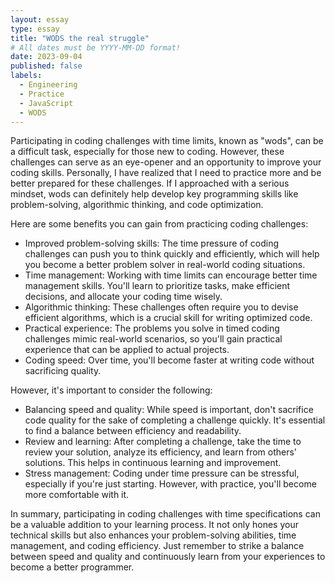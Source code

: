 ```yaml
---
layout: essay
type: essay
title: "WODS the real struggle"
# All dates must be YYYY-MM-DD format!
date: 2023-09-04
published: false
labels:
  - Engineering
  - Practice
  - JavaScript
  - WODS
---
```


Participating in coding challenges with time limits, known as "wods", can be a difficult task, especially for those new to coding. However, these challenges can serve as an eye-opener and an opportunity to improve your coding skills. Personally, I have realized that I need to practice more and be better prepared for these challenges. If I approached with a serious mindset, wods can definitely help develop key programming skills like problem-solving, algorithmic thinking, and code optimization.

Here are some benefits you can gain from practicing coding challenges:
- Improved problem-solving skills: The time pressure of coding challenges can push you to think quickly and efficiently, which will help you become a better problem solver in real-world coding situations.
- Time management: Working with time limits can encourage better time management skills. You'll learn to prioritize tasks, make efficient decisions, and allocate your coding time wisely.
- Algorithmic thinking: These challenges often require you to devise efficient algorithms, which is a crucial skill for writing optimized code.
- Practical experience: The problems you solve in timed coding challenges mimic real-world scenarios, so you'll gain practical experience that can be applied to actual projects.
- Coding speed: Over time, you'll become faster at writing code without sacrificing quality.

However, it's important to consider the following:
- Balancing speed and quality: While speed is important, don't sacrifice code quality for the sake of completing a challenge quickly. It's essential to find a balance between efficiency and readability.
- Review and learning: After completing a challenge, take the time to review your solution, analyze its efficiency, and learn from others' solutions. This helps in continuous learning and improvement.
- Stress management: Coding under time pressure can be stressful, especially if you're just starting. However, with practice, you'll become more comfortable with it.

In summary, participating in coding challenges with time specifications can be a valuable addition to your learning process. It not only hones your technical skills but also enhances your problem-solving abilities, time management, and coding efficiency. Just remember to strike a balance between speed and quality and continuously learn from your experiences to become a better programmer.
